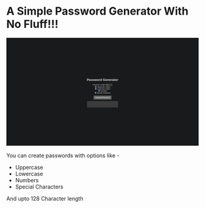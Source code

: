 # A Simple Password Generator With No Fluff!!!

![Pass gen](https://raw.githubusercontent.com/ooexiaoo/Password-Generator/master/pass%20gen.webp)

You can create passwords with options like -
- Uppercase
- Lowercase
- Numbers
- Special Characters

And upto 128 Character length
